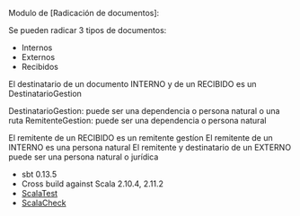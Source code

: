 Modulo de [Radicación de documentos]:

Se pueden radicar 3 tipos de documentos:

* Internos
* Externos
* Recibidos

El destinatario de un documento INTERNO y de un RECIBIDO es un DestinatarioGestion

DestinatarioGestion: puede ser una dependencia o persona natural o una ruta
RemitenteGestion: puede ser una dependencia o persona natural


El remitente de un RECIBIDO es un remitente gestíon
El remitente de un INTERNO es una persona natural
El remitente y destinatario de un EXTERNO puede ser una persona natural o jurídica

* sbt 0.13.5
* Cross build against Scala 2.10.4, 2.11.2
* [ScalaTest](http://www.scalatest.org/)
* [ScalaCheck](http://www.scalacheck.org/)

